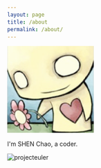 ```yaml
---
layout: page
title: /about
permalink: /about/
---
```


<img src='/assets/head.jpg' style='width:200px;'/>

I'm SHEN Chao, a coder.

<img alt='projecteuler' src='https://projecteuler.net/profile/scturtle.png' style=''/>

